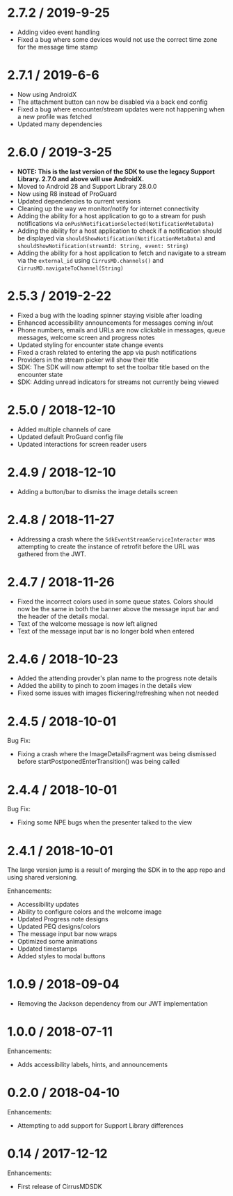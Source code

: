 # 2.7.2 / 2019-9-25
* Adding video event handling
* Fixed a bug where some devices would not use the correct time zone for the message time stamp

# 2.7.1 / 2019-6-6
* Now using AndroidX
* The attachment button can now be disabled via a back end config
* Fixed a bug where encounter/stream updates were not happening when a new profile was fetched
* Updated many dependencies

# 2.6.0 / 2019-3-25
* **NOTE: This is the last version of the SDK to use the legacy Support Library. 2.7.0 and above will use AndroidX.**
* Moved to Android 28 and Support Library 28.0.0
* Now using R8 instead of ProGuard
* Updated dependencies to current versions
* Cleaning up the way we monitor/notify for internet connectivity
* Adding the ability for a host application to go to a stream for push notifications via `onPushNotificationSelected(NotificationMetaData)`
* Adding the ability for a host application to check if a notification should be displayed via `shouldShowNotification(NotificationMetaData)` and `shouldShowNotification(streamId: String, event: String)`
* Adding the ability for a host application to fetch and navigate to a stream via the `external_id` using `CirrusMD.channels()` and `CirrusMD.navigateToChannel(String)`

# 2.5.3 / 2019-2-22
* Fixed a bug with the loading spinner staying visible after loading
* Enhanced accessibility announcements for messages coming in/out
* Phone numbers, emails and URLs are now clickable in messages, queue messages, welcome screen and progress notes
* Updated styling for encounter state change events
* Fixed a crash related to entering the app via push notifications
* Providers in the stream picker will show their title
* SDK: The SDK will now attempt to set the toolbar title based on the encounter state
* SDK: Adding unread indicators for streams not currently being viewed

# 2.5.0 / 2018-12-10

* Added multiple channels of care
* Updated default ProGuard config file
* Updated interactions for screen reader users

# 2.4.9 / 2018-12-10

* Adding a button/bar to dismiss the image details screen

# 2.4.8 / 2018-11-27

* Addressing a crash where the `SdkEventStreamServiceInteractor` was attempting to create the instance of retrofit before the URL was gathered from the JWT.

# 2.4.7 / 2018-11-26

* Fixed the incorrect colors used in some queue states. Colors should now be the same in both the banner above the message  input bar and the header of the details modal.
* Text of the welcome message is now left aligned
* Text of the message input bar is no longer bold when entered

# 2.4.6 / 2018-10-23

* Added the attending provder's plan name to the progress note details
* Added the ability to pinch to zoom images in the details view
* Fixed some issues with images flickering/refreshing when not needed

# 2.4.5 / 2018-10-01

Bug Fix:

* Fixing a crash where the ImageDetailsFragment was being dismissed before startPostponedEnterTransition() was being called

# 2.4.4 / 2018-10-01

Bug Fix:

* Fixing some NPE bugs when the presenter talked to the view

# 2.4.1 / 2018-10-01

The large version jump is a result of merging the SDK in to the app repo and using shared versioning.

Enhancements:

* Accessibility updates
* Ability to configure colors and the welcome image
* Updated Progress note designs
* Updated PEQ designs/colors
* The message input bar now wraps
* Optimized some animations
* Updated timestamps
* Added styles to modal buttons

# 1.0.9 / 2018-09-04

* Removing the Jackson dependency from our JWT implementation

# 1.0.0 / 2018-07-11

Enhancements:

* Adds accessibility labels, hints, and announcements

# 0.2.0 / 2018-04-10

Enhancements:

* Attempting to add support for Support Library differences

# 0.14 / 2017-12-12

Enhancements:

* First release of CirrusMDSDK

